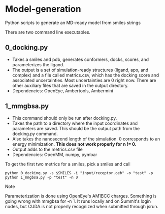 # Model-generation
Python scripts to generate an MD-ready model from smiles strings

There are two command line executables.

## 0_docking.py
* Takes a smiles and pdb, generates conformers, docks, scores, and parameterizes the ligand.
* The output is a set of simulation-ready structures (ligand, apo, and complex) and a file called metrics.csv, which has the docking score and associated uncertainties. Most uncertainties are 0 right now. There are other auxiliary files that are saved in the output directory.
* Dependencies: OpenEye, Ambertools, Ambermini

## 1_mmgbsa.py
* This command should only be run after docking.py. 
* Takes the path to a directory where the input coordinates and parameters are saved. This should be the output path from the docking.py command.
* Also takes the nanosecond length of the simulation. 0 corresponds to an energy minimization. <b> This does not work properly for n != 0.</b>
* Output adds to the metrics.csv file
* Dependencies: OpenMM, numpy, pymbar


To get the first two metrics for a smiles, pick a smiles and call
~~~
python 0_docking.py -s $SMILES -i "input/receptor.oeb" -o "test" -p
python 1_mmgbsa.py -p "test" -n 0 
~~~


Note

Parameterization is done using OpenEye's AM1BCC charges. 
Something is going wrong with mmgbsa for -n 1. It runs locally and on Summit's login nodes, but CUDA is not properly recognized when submitted through jsrun.
